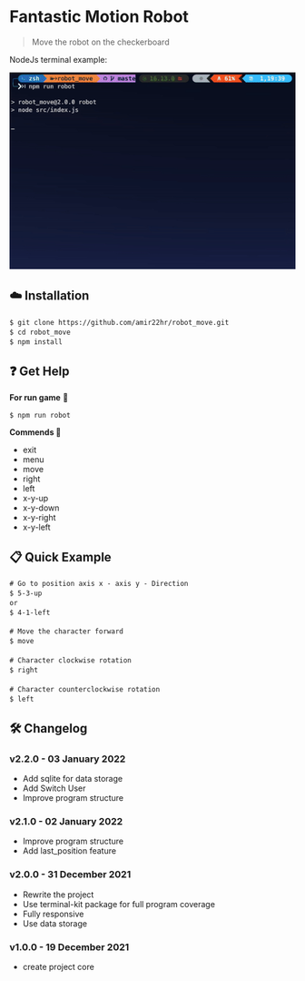 
# Fantastic Motion Robot


> Move the robot on the checkerboard

NodeJs terminal example:

[![Terminal example](public/robot_move.gif)]()


## :cloud: Installation

```sh
$ git clone https://github.com/amir22hr/robot_move.git
$ cd robot_move
$ npm install
```

## :question: Get Help

**For run game** :rocket: 

    $ npm run robot

**Commends :memo:**

 - exit
 - menu
 - move
 - right
 - left
 - x-y-up
 - x-y-down
 - x-y-right
 - x-y-left

## :clipboard: Quick Example

```txt
# Go to position axis x - axis y - Direction
$ 5-3-up
or
$ 4-1-left

# Move the character forward
$ move

# Character clockwise rotation
$ right

# Character counterclockwise rotation
$ left
```

## :hammer_and_wrench: Changelog

### v2.2.0 - 03 January 2022
- Add sqlite for data storage
- Add Switch User
- Improve program structure

### v2.1.0 - 02 January 2022
- Improve program structure
- Add last_position feature

### v2.0.0 - 31 December 2021
- Rewrite the project
- Use terminal-kit package for full program coverage
- Fully responsive
- Use data storage

### v1.0.0 - 19 December 2021
- create project core